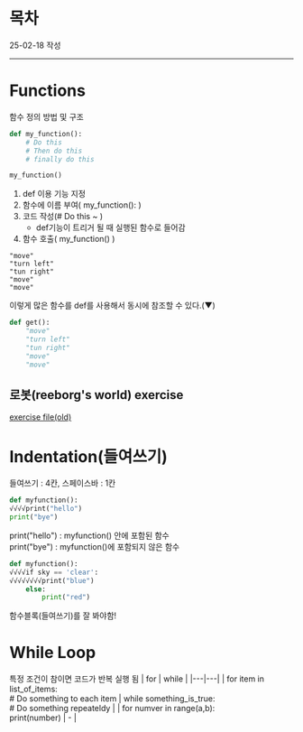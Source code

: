 # 목차
25-02-18 작성

---

# Functions
함수 정의 방법 및 구조
```py
def my_function():
    # Do this
    # Then do this
    # finally do this

my_function()
```
1. def 이용 기능 지정
2. 함수에 이름 부여( my_function(): )
3. 코드 작성(# Do this ~ )
    * def기능이 트리거 될 때 실행된 함수로 들어감
4. 함수 호출( my_function() )

```
"move"
"turn left"
"tun right"
"move"
"move"
```
이렇게 많은 함수를 def를 사용해서 동시에 참조할 수 있다.(▼)

```py
def get():
    "move"
    "turn left"
    "tun right"
    "move"
    "move"
```

## 로봇(reeborg's world) exercise
[exercise file(old)](https://github.com/Song1610/100days/tree/main/Day%206/exercise)

# Indentation(들여쓰기)
들여쓰기 : 4칸, 스페이스바 : 1칸

```py
def myfunction():
√√√√print("hello")
print("bye")
```

print("hello") : myfunction() 안에 포함된 함수
<br>
print("bye") : myfunction()에 포함되지 않은 함수


```py
def myfunction():
√√√√if sky == 'clear':
√√√√√√√√print("blue")
    else:
        print("red")
```
함수블록(들여쓰기)를 잘 봐야함!


# While Loop
특정 조건이 참이면 코드가 반복 실행 됨
| for | while |
|---|---|
| for item in list_of_items: <br>   # Do something to each item  | while something_is_true: <br>    # Do something repeateldy |
| for numver in range(a,b): <br>    print(number) | - |
